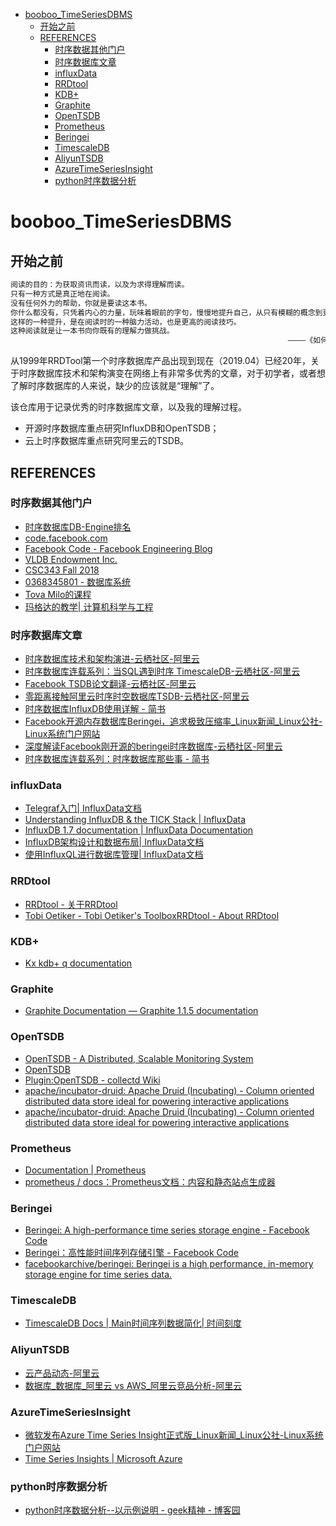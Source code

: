 <!-- TOC depthFrom:1 depthTo:6 withLinks:1 updateOnSave:1 orderedList:0 -->

- [booboo_TimeSeriesDBMS](#boobootimeseriesdbms)
	- [开始之前](#开始之前)
	- [REFERENCES](#references)
		- [时序数据其他门户](#时序数据其他门户)
		- [时序数据库文章](#时序数据库文章)
		- [influxData](#influxdata)
		- [RRDtool](#rrdtool)
		- [KDB+](#kdb)
		- [Graphite](#graphite)
		- [OpenTSDB](#opentsdb)
		- [Prometheus](#prometheus)
		- [Beringei](#beringei)
		- [TimescaleDB](#timescaledb)
		- [AliyunTSDB](#aliyuntsdb)
		- [AzureTimeSeriesInsight](#azuretimeseriesinsight)
		- [python时序数据分析](#python时序数据分析)

<!-- /TOC -->
# booboo_TimeSeriesDBMS

## 开始之前


```bash
阅读的目的：为获取资讯而读，以及为求得理解而读。                                  
只有一种方式是真正地在阅读。
没有任何外力的帮助，你就是要读这本书。
你什么都没有，只凭着内心的力量，玩味着眼前的字句，慢慢地提升自己，从只有模糊的概念到更清楚地理解为止。
这样的一种提升，是在阅读时的一种脑力活动，也是更高的阅读技巧。
这种阅读就是让一本书向你既有的理解力做挑战。
                                                              ————《如何阅读一本书》
```

从1999年RRDTool第一个时序数据库产品出现到现在（2019.04）已经20年，关于时序数据库技术和架构演变在网络上有非常多优秀的文章，对于初学者，或者想了解时序数据库的人来说，缺少的应该就是“理解”了。

该仓库用于记录优秀的时序数据库文章，以及我的理解过程。

* 开源时序数据库重点研究InfluxDB和OpenTSDB；
* 云上时序数据库重点研究阿里云的TSDB。



## REFERENCES

### 时序数据其他门户

- [时序数据库DB-Engine排名](https://db-engines.com/en/ranking/time+series+dbms)
- [code.facebook.com](https://code.facebook.com/)
- [Facebook Code - Facebook Engineering Blog](https://code.fb.com/)
- [VLDB Endowment Inc.](http://www.vldb.org/)
- [CSC343 Fall 2018](https://www.teach.cs.toronto.edu//~csc343h/winter/fall/)
- [0368345801 - 数据库系统](https://moodle.tau.ac.il/enrol/index.php?id=368345801&lang=en)
- [Tova Milo的课程](http://www.cs.tau.ac.il/~milo/courses/)
- [玛格达的教学| 计算机科学与工程](https://www.cs.washington.edu/people/faculty/magda/teaching)

### 时序数据库文章

- [时序数据库技术和架构演进-云栖社区-阿里云](https://yq.aliyun.com/articles/692580?spm=a2c4e.11153959.teamhomeleft.68.15f75f72VWCFDU)
- [时序数据库连载系列：当SQL遇到时序 TimescaleDB-云栖社区-阿里云](https://yq.aliyun.com/articles/690676?spm=a2c4e.11153959.teamhomeleft.145.15f75f72VWCFDU)
- [Facebook TSDB论文翻译-云栖社区-阿里云](https://yq.aliyun.com/articles/174535?spm=a2c4e.11153959.teamhomeleft.212.15f75f72VWCFDU)
- [零距离接触阿里云时序时空数据库TSDB-云栖社区-阿里云](https://yq.aliyun.com/articles/679428?spm=a2c4e.11153940.blogrightarea174535.14.39767346N2eXi7)
- [时序数据库InfluxDB使用详解 - 简书](https://www.jianshu.com/p/a1344ca86e9b)
- [Facebook开源内存数据库Beringei，追求极致压缩率_Linux新闻_Linux公社-Linux系统门户网站](https://www.linuxidc.com/Linux/2017-02/140563.htm)
- [深度解读Facebook刚开源的beringei时序数据库-云栖社区-阿里云](https://yq.aliyun.com/articles/69354?spm=5176.8278999.602941.2)
- [时序数据库连载系列：时序数据库那些事 - 简书](https://www.jianshu.com/p/75f892a85a03)



### influxData

- [Telegraf入门| InfluxData文档](https://docs.influxdata.com/telegraf/v1.10/introduction/getting-started/)
- [Understanding InfluxDB & the TICK Stack | InfluxData](https://www.influxdata.com/time-series-platform/influxdb/)
- [InfluxDB 1.7 documentation | InfluxData Documentation](https://docs.influxdata.com/influxdb/v1.7/)
- [InfluxDB架构设计和数据布局| InfluxData文档](https://docs.influxdata.com/influxdb/v1.7/concepts/schema_and_data_layout/)
- [使用InfluxQL进行数据库管理| InfluxData文档](https://docs.influxdata.com/influxdb/v1.7/query_language/database_management/)

### RRDtool

- [RRDtool - 关于RRDtool](https://oss.oetiker.ch/rrdtool/index.en.html)
- [Tobi Oetiker - Tobi Oetiker's Toolbox](https://tobi.oetiker.ch/hp/)[RRDtool - About RRDtool](https://oss.oetiker.ch/rrdtool/)

### KDB+

- [Kx kdb+ q documentation](https://code.kx.com/v2/)

### Graphite

- [Graphite Documentation — Graphite 1.1.5 documentation](https://graphite.readthedocs.io/en/latest/)

### OpenTSDB

- [OpenTSDB - A Distributed, Scalable Monitoring System](http://opentsdb.net/)
- [OpenTSDB](https://github.com/OpenTSDB)
- [Plugin:OpenTSDB - collectd Wiki](https://collectd.org/wiki/index.php/Plugin:OpenTSDB)
- [apache/incubator-druid: Apache Druid (Incubating) - Column oriented distributed data store ideal for powering interactive applications](https://github.com/apache/incubator-druid/)
- [apache/incubator-druid: Apache Druid (Incubating) - Column oriented distributed data store ideal for powering interactive applications](https://github.com/apache/incubator-druid)

### Prometheus

- [Documentation | Prometheus](https://prometheus.io/docs/)
- [prometheus / docs：Prometheus文档：内容和静态站点生成器](https://github.com/prometheus/docs#contributing-changes)

### Beringei

- [Beringei: A high-performance time series storage engine - Facebook Code](https://code.fb.com/core-data/beringei-a-high-performance-time-series-storage-engine/?utm_source=tuicool&utm_medium=referral)
- [Beringei：高性能时间序列存储引擎 - Facebook Code](https://code.fb.com/core-data/beringei-a-high-performance-time-series-storage-engine/?s=Beringei)
- [facebookarchive/beringei: Beringei is a high performance, in-memory storage engine for time series data.](https://github.com/facebookarchive/beringei)

### TimescaleDB

- [TimescaleDB Docs | Main](https://docs.timescale.com/v1.2/main)[时间序列数据简化| 时间刻度](https://www.timescale.com/)

### AliyunTSDB

- [云产品动态-阿里云](https://cn.aliyun.com/product/new?spm=5176.149792.1266089.211view.36a534e2nTftt4&category=203&product=167)
- [数据库_数据库_阿里云 vs AWS_阿里云竞品分析-阿里云](https://help.aliyun.com/knowledge_detail/74270.html)

### AzureTimeSeriesInsight

- [微软发布Azure Time Series Insight正式版_Linux新闻_Linux公社-Linux系统门户网站](https://www.linuxidc.com/Linux/2017-11/148929.htm)
- [Time Series Insights | Microsoft Azure](https://azure.microsoft.com/en-us/services/time-series-insights/)


### python时序数据分析

- [python时序数据分析--以示例说明 - geek精神 - 博客园](https://www.cnblogs.com/bradleon/p/6832867.html)
